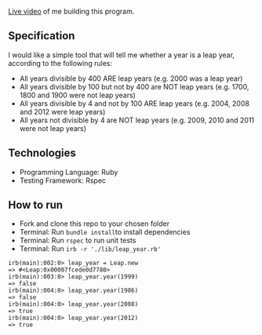 [Live video](https://drive.google.com/file/d/1KHC-Uye1t8RA7IZs8hVPWodsKxbe53GJ/view?usp=sharing) of me building this program.

## Specification

I would like a simple tool that will tell me whether a year is a leap year, according to the following rules:

- All years divisible by 400 ARE leap years (e.g. 2000 was a leap year)
- All years divisible by 100 but not by 400 are NOT leap years (e.g. 1700, 1800 and 1900 were not leap years)
- All years divisible by 4 and not by 100 ARE leap years (e.g. 2004, 2008 and 2012 were leap years)
- All years not divisible by 4 are NOT leap years (e.g. 2009, 2010 and 2011 were not leap years)

## Technologies

- Programming Language: Ruby
- Testing Framework: Rspec

## How to run

- Fork and clone this repo to your chosen folder
- Terminal: Run ```bundle install```to install dependencies
- Terminal: Run ```rspec``` to run unit tests
- Terminal: Run ```irb -r './lib/leap_year.rb'```

```
irb(main):002:0> leap_year = Leap.new
=> #<Leap:0x00007fcede0d7780>
irb(main):003:0> leap_year.year(1999)
=> false
irb(main):004:0> leap_year.year(1986)
=> false
irb(main):004:0> leap_year.year(2008)
=> true
irb(main):004:0> leap_year.year(2012)
=> true
```
